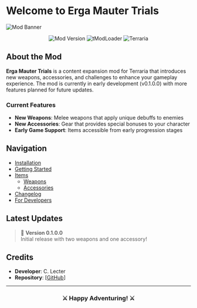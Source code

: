 # Welcome to Erga Mauter Trials

![Mod Banner](https://img.shields.io/badge/Erga_Mauter-Trials-purple?style=for-the-badge)

<div align="center">
  
![Mod Version](https://img.shields.io/badge/version-0.1.0.1-blue)
![tModLoader](https://img.shields.io/badge/tModLoader-2025.3.3.1-orange)
![Terraria](https://img.shields.io/badge/terraria-1.4.4.9-green)

</div>

## About the Mod

**Erga Mauter Trials** is a content expansion mod for Terraria that introduces new weapons, accessories, and challenges to enhance your gameplay experience. The mod is currently in early development (v0.1.0.0) with more features planned for future updates.

### Current Features

- **New Weapons**: Melee weapons that apply unique debuffs to enemies
- **New Accessories**: Gear that provides special bonuses to your character
- **Early Game Support**: Items accessible from early progression stages

## Navigation

- [Installation](Installation)
- [Getting Started](Getting-Started)
- [Items](Items)
  - [Weapons](Weapons)
  - [Accessories](Accessories)
- [Changelog](Changelog)
- [For Developers](For-Developers)

## Latest Updates

> 📌 **Version 0.1.0.0**  
> Initial release with two weapons and one accessory!

## Credits

- **Developer**: C. Lecter
- **Repository**: [[GitHub](https://github.com/cthereallecter/ErgaMauter)]

---

<div align="center">
  
### ⚔️ Happy Adventuring! ⚔️

</div>